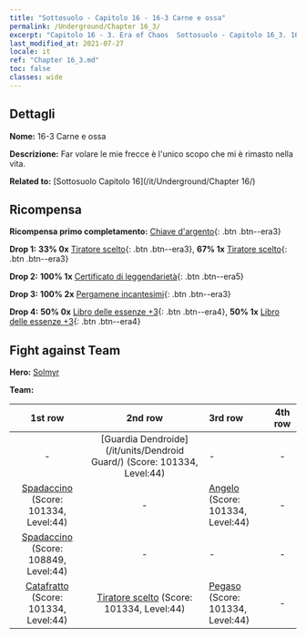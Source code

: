 ```yaml
---
title: "Sottosuolo - Capitolo 16 - 16-3 Carne e ossa"
permalink: /Underground/Chapter 16_3/
excerpt: "Capitolo 16 - 3. Era of Chaos  Sottosuolo - Capitolo 16_3. 16-3 Carne e ossa"
last_modified_at: 2021-07-27
locale: it
ref: "Chapter 16_3.md"
toc: false
classes: wide
---
```


## Dettagli

 **Nome:** 16-3 Carne e ossa

 **Descrizione:** Far volare le mie frecce è l'unico scopo che mi è rimasto nella vita.

 **Related to:** [Sottosuolo Capitolo 16](/it/Underground/Chapter 16/)

## Ricompensa

 **Ricompensa primo completamento:** [Chiave d'argento](/ItemsIT/con_693/){: .btn .btn--era3}

 **Drop 1:** **33% 0x** [Tiratore scelto](/ItemsIT/unt_191/){: .btn .btn--era3}, **67% 1x** [Tiratore scelto](/ItemsIT/unt_191/){: .btn .btn--era3}

 **Drop 2:** **100% 1x** [Certificato di leggendarietà](/ItemsIT/mat_67/){: .btn .btn--era5}

 **Drop 3:** **100% 2x** [Pergamene incantesimi](/ItemsIT/con_694/){: .btn .btn--era3}

 **Drop 4:** **50% 0x** [Libro delle essenze +3](/ItemsIT/mat_60/){: .btn .btn--era4}, **50% 1x** [Libro delle essenze +3](/ItemsIT/mat_60/){: .btn .btn--era4}


## Fight against Team
 **Hero:** [Solmyr](/it/heroes/Solmyr/)

 **Team:**


  | 1st row | 2nd row | 3rd row | 4th row |
  |:----:|:----:|:----|:----:|
  | - | [Guardia Dendroide](/it/units/Dendroid Guard/) (Score: 101334, Level:44)  | - | - |
  | [Spadaccino](/it/units/Swordsman/) (Score: 101334, Level:44)  | - | [Angelo](/it/units/Angel/) (Score: 101334, Level:44)  | - |
  | [Spadaccino](/it/units/Swordsman/) (Score: 108849, Level:44)  | - | - | - |
  | [Catafratto](/it/units/Cavalier/) (Score: 101334, Level:44)  | [Tiratore scelto](/it/units/Marksman/) (Score: 101334, Level:44)  | [Pegaso](/it/units/Pegasus/) (Score: 101334, Level:44)  | - |


